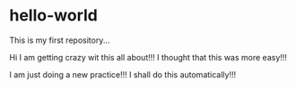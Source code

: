 # hello-world
This is my first repository...

Hi I am getting crazy wit this all about!!!
I thought that this was more easy!!!

I am just doing a new practice!!!
I shall do this automatically!!!
